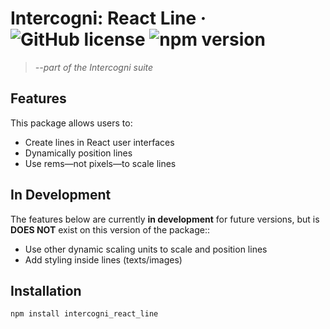 # Intercogni: React Line &middot; ![GitHub license](https://img.shields.io/badge/license-MIT-blue.svg) ![npm version](https://img.shields.io/npm/v/intercogni_react_line.svg?style=flat)
>*--part of the Intercogni suite*

## Features
This package allows users to:
- Create lines in React user interfaces
- Dynamically position lines
- Use rems—not pixels—to scale lines

## In Development
The features below are currently **in development** for future versions, but is **DOES NOT** exist on this version of the package::
- Use other dynamic scaling units to scale and position lines
- Add styling inside lines (texts/images)

## Installation
```sh
npm install intercogni_react_line
```